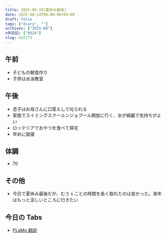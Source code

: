 ```yaml
---
title: 2025-08-24[夏休み最後]
date: 2025-08-24T00:00:00+09:00
draft: false
tags: ["diary", ""]
archives: ["2025-08"]
n年日記: ["0824"]
slug: 632173
---
```


## 午前

- 子どもの朝食作り
- 子供は水泳教室

## 午後

- 息子はお母さんに口答えして叱られる
- 家族でスイミングスクールンジョプール開放に行く、水が綺麗で気持ちがよい
- ロッテリアでおやつを食べて帰宅
- 早めに就寝

## 体調

- 70

## その他

- 今日で夏休み最後だが、むう s ことの時間を長く取れたのは良かった。来年はもっと涼しいところに行きたい

## 今日の Tabs

- [PLaMo 翻訳](https://plamo.preferredai.jp/)
